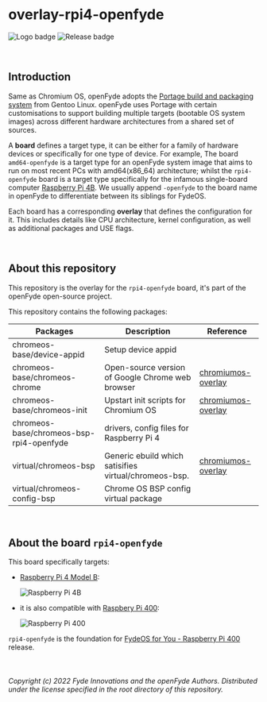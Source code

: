 # overlay-rpi4-openfyde

![Logo badge](https://img.shields.io/endpoint?url=https%3A%2F%2Fopenfyde-badge-wivuxrq8xzvh.runkit.sh%2F) ![Release badge](https://img.shields.io/github/v/release/openFyde/overlay-rpi4-openfyde?label=latest%20release%20image)


<br>

## Introduction
Same as Chromium OS, openFyde adopts the [Portage build and packaging system](https://wiki.gentoo.org/wiki/Portage) from Gentoo Linux. openFyde uses Portage with certain customisations to support building multiple targets (bootable OS system images) across different hardware architectures from a shared set of sources.

A **board** defines a target type, it can be either for a family of hardware devices or specifically for one type of device. For example, The board `amd64-openfyde` is a target type for an openFyde system image that aims to run on most recent PCs with amd64(x86_64) architecture; whilst the `rpi4-openfyde` board is a target type specifically for the infamous single-board computer [Raspberry Pi 4B](https://www.raspberrypi.com/products/raspberry-pi-4-model-b/). We usually append `-openfyde` to the board name in openFyde to differentiate between its siblings for FydeOS. 

Each board has a corresponding **overlay** that defines the configuration for it. This includes details like CPU architecture, kernel configuration, as well as additional packages and USE flags.

<br>

## About this repository
This repository is the overlay for the `rpi4-openfyde` board, it's part of the openFyde open-source project.

This repository contains the following packages:


| Packages                               | Description                                           | Reference                                                                                                                                      |
|----------------------------------------|-------------------------------------------------------|------------------------------------------------------------------------------------------------------------------------------------------------|
| chromeos-base/device-appid             | Setup device appid                                    |                                                                                                                                                |
| chromeos-base/chromeos-chrome          | Open-source version of Google Chrome web browser      | [chromiumos-overlay](https://chromium.googlesource.com/chromiumos/overlays/chromiumos-overlay/+/refs/heads/main/chromeos-base/chromeos-chrome) |
| chromeos-base/chromeos-init            | Upstart init scripts for Chromium OS                  | [chromiumos-overlay](https://chromium.googlesource.com/chromiumos/overlays/chromiumos-overlay/+/refs/heads/main/chromeos-base/chromeos-init)   |
| chromeos-base/chromeos-bsp-rpi4-openfyde | drivers, config files for Raspberry Pi 4              |                                                                                                                                                |
| virtual/chromeos-bsp                   | Generic ebuild which satisifies virtual/chromeos-bsp. | [chromiumos-overlay](https://chromium.googlesource.com/chromiumos/overlays/chromiumos-overlay/+/refs/heads/main/virtual/chromeos-bsp)          |
| virtual/chromeos-config-bsp            | Chrome OS BSP config virtual package                  |                                                                                                                                                |



<br>


## About the board `rpi4-openfyde`
This board specifically targets: 

- [Raspberry Pi 4 Model B](https://www.raspberrypi.com/products/raspberry-pi-4-model-b/):

    ![Raspberry Pi 4B](https://fydeos.io/content/wp-content/uploads/2022/07/openfyde-pi4.png)

- it is also compatible with [Raspbery Pi 400](https://www.raspberrypi.com/products/raspberry-pi-400/):
    
    ![Raspberry Pi 400](https://fydeos.io/content/wp-content/uploads/2022/07/openfyde-pi400.png)


 `rpi4-openfyde` is the foundation for [FydeOS for You - Raspberry Pi 400](https://fydeos.io/download/device/rpi4-fydeos) release.

<br>

###### Copyright (c) 2022 Fyde Innovations and the openFyde Authors. Distributed under the license specified in the root directory of this repository.
